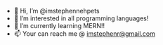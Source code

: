 - 👋 Hi, I’m @imstephennehpets
- 👀 I’m interested in all programming languages!
- 🌱 I’m currently learning MERN!!
- 📫 Your can reach me @ imstephenr@gmail.com

<!---
imstephennehpets/imstephennehpets is a ✨ special ✨ repository because its `README.md` (this file) appears on your GitHub profile.
You can click the Preview link to take a look at your changes.
--->
